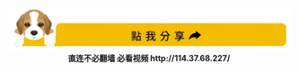 <div align="center"><a href="https://git.io/01"><IMG SRC="wnn/img/a07.jpg" width=640></a></div>
<div align=center><b>直连不必翻墙 必看视频 http://114.37.68.227/</b></div>
  
  
